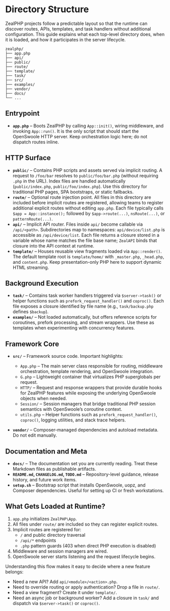 # Directory Structure

ZealPHP projects follow a predictable layout so that the runtime can discover routes, APIs, templates, and task handlers without additional configuration. This guide explains what each top-level directory does, when it is loaded, and how it participates in the server lifecycle.

```text
zealphp/
├── app.php
├── api/
├── public/
├── route/
├── template/
├── task/
├── src/
├── examples/
├── vendor/
├── docs/
└── ...
```

## Entrypoint

- **`app.php`** – Boots ZealPHP by calling `App::init()`, wiring middleware, and invoking `App::run()`. It is the only script that should start the OpenSwoole HTTP server. Keep orchestration logic here; do not dispatch routes inline.

## HTTP Surface

- **`public/`** – Contains PHP scripts and assets served via implicit routing. A request to `/foo/bar` resolves to `public/foo/bar.php` (without requiring `.php` in the URL). Index files are handled automatically (`public/index.php`, `public/foo/index.php`). Use this directory for traditional PHP pages, SPA bootstraps, or static fallbacks.
- **`route/`** – Optional route injection point. All files in this directory are included before implicit routes are registered, allowing teams to register additional explicit routes without editing `app.php`. Each file typically calls `$app = App::instance();` followed by `$app->route(...)`, `nsRoute(...)`, or `patternRoute(...)`.
- **`api/`** – Implicit API router. Files inside `api/` become callable via `/api/<path>`. Subdirectories map to namespaces: `api/device/list.php` is accessible as `/api/device/list`. Each file returns a closure stored in a variable whose name matches the file base name; `ZealAPI` binds that closure into the API context at runtime.
- **`template/`** – Houses reusable view fragments loaded via `App::render()`. The default template root is `template/home/` with `_master.php`, `_head.php`, and `content.php`. Keep presentation-only PHP here to support dynamic HTML streaming.

## Background Execution

- **`task/`** – Contains task worker handlers triggered via `$server->task()` or helper functions such as `prefork_request_handler()` and `coproc()`. Each file exposes a closure identified by file name (e.g., `task/backup.php` defines `$backup`).
- **`examples/`** – Not loaded automatically, but offers reference scripts for coroutines, prefork processing, and stream wrappers. Use these as templates when experimenting with concurrency features.

## Framework Core

- **`src/`** – Framework source code. Important highlights:
  - `App.php` – The main server class responsible for routing, middleware orchestration, template rendering, and OpenSwoole integration.
  - `G.php` – Lightweight container that virtualizes PHP superglobals per request.
  - `HTTP/` – Request and response wrappers that provide durable hooks for ZealPHP features while exposing the underlying OpenSwoole objects when needed.
  - `Session/` – Session managers that bridge traditional PHP session semantics with OpenSwoole’s coroutine context.
  - `utils.php` – Helper functions such as `prefork_request_handler()`, `coproc()`, logging utilities, and stack trace helpers.

- **`vendor/`** – Composer-managed dependencies and autoload metadata. Do not edit manually.

## Documentation and Meta

- **`docs/`** – The documentation set you are currently reading. Treat these Markdown files as publishable artifacts.
- **`README.md`, `CHANGELOG.md`, `TODO.md`** – Repository-level guidance, release history, and future work items.
- **`setup.sh`** – Bootstrap script that installs OpenSwoole, uopz, and Composer dependencies. Useful for setting up CI or fresh workstations.

## What Gets Loaded at Runtime?

1. `app.php` initializes `ZealPHP\App`.
2. All files under `route/` are included so they can register explicit routes.
3. Implicit routes are registered for:
   - `/` and public directory traversal
   - `/api/*` endpoints
   - `.php` pattern guards (403 when direct PHP execution is disabled)
4. Middleware and session managers are wired.
5. OpenSwoole server starts listening and the request lifecycle begins.

Understanding this flow makes it easy to decide where a new feature belongs:

- Need a new API? Add `api/<module>/<action>.php`.
- Need to override routing or apply authentication? Drop a file in `route/`.
- Need a view fragment? Create it under `template/`.
- Need an async job or background worker? Add a closure in `task/` and dispatch via `$server->task()` or `coproc()`.
